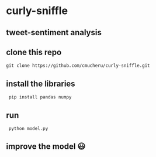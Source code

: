 # curly-sniffle 
## tweet-sentiment analysis

## clone this repo
```
git clone https://github.com/cmucheru/curly-sniffle.git
```

## install the libraries

```
 pip install pandas numpy
```
## run 
```
 python model.py
```
## improve the model :smiley:
